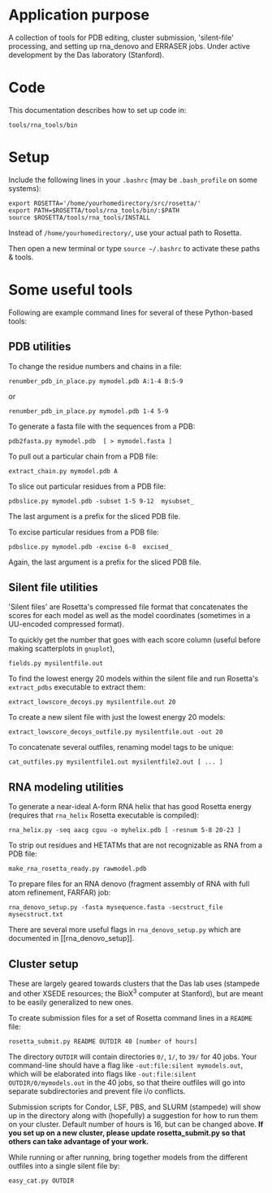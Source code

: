Application purpose
===========================================

A collection of tools for PDB editing, cluster submission, 'silent-file' processing, and setting up rna_denovo and ERRASER jobs. Under active development by the Das laboratory (Stanford). 

Code
====

This documentation describes how to set up code in:

`tools/rna_tools/bin`

Setup
======
Include the following lines in your `.bashrc` (may be `.bash_profile` on some systems):

```
export ROSETTA='/home/yourhomedirectory/src/rosetta/'
export PATH=$ROSETTA/tools/rna_tools/bin/:$PATH
source $ROSETTA/tools/rna_tools/INSTALL
```

Instead of `/home/yourhomedirectory/`, use your actual path to Rosetta.

Then open a new terminal or type `source ~/.bashrc` to activate these paths & tools.

Some useful tools
==================
Following are example command lines for several of these Python-based tools:

PDB utilities
-------------
To change the residue numbers and chains in a file:

`renumber_pdb_in_place.py mymodel.pdb A:1-4 B:5-9`

or

`renumber_pdb_in_place.py mymodel.pdb 1-4 5-9`

To generate a fasta file with the sequences from a PDB:

`pdb2fasta.py mymodel.pdb  [ > mymodel.fasta ]`

To pull out a particular chain from a PDB file:

`extract_chain.py mymodel.pdb A `

To slice out particular residues from a PDB file:

`pdbslice.py mymodel.pdb -subset 1-5 9-12  mysubset_ `

The last argument is a prefix for the sliced PDB file.

To excise particular residues from a PDB file:

`pdbslice.py mymodel.pdb -excise 6-8  excised_ `

Again, the last argument is a prefix for the sliced PDB file.


Silent file utilities
----------------------
'Silent files' are Rosetta's compressed file format that concatenates the scores for each model as well as the model coordinates (sometimes in a UU-encoded compressed format).

To quickly get the number that goes with each score column (useful before making scatterplots in `gnuplot`), 

`fields.py mysilentfile.out`

To find the lowest energy 20 models within the silent file and run Rosetta's `extract_pdbs` executable to extract them:

`extract_lowscore_decoys.py mysilentfile.out 20`

To create a new silent file with just the lowest energy 20 models:

`extract_lowscore_decoys_outfile.py mysilentfile.out -out 20`

To concatenate several outfiles, renaming model tags to be unique:

`cat_outfiles.py mysilentfile1.out mysilentfile2.out [ ... ]`


RNA modeling utilities
----------------------

To generate a near-ideal A-form RNA helix that has good Rosetta energy (requires that `rna_helix` Rosetta executable is compiled): 

`rna_helix.py -seq aacg cguu -o myhelix.pdb [ -resnum 5-8 20-23 ]`

To strip out residues and HETATMs that are not recognizable as RNA from a PDB file:

`make_rna_rosetta_ready.py rawmodel.pdb`

To prepare files for an RNA denovo (fragment assembly of RNA with full atom refinement, FARFAR) job:

`rna_denovo_setup.py -fasta mysequence.fasta -secstruct_file mysecstruct.txt`

There are several more useful flags in `rna_denovo_setup.py` which are documented in [[rna_denovo_setup]].


Cluster setup
-------------
These are largely geared towards clusters that the Das lab uses (stampede and other XSEDE resources; the BioX<sup>3</sup> computer at Stanford), but are meant to be easily generalized to new ones.

To create submission files for a set of Rosetta command lines in a `README` file:

`rosetta_submit.py README OUTDIR 40 [number of hours]`

The directory `OUTDIR` will contain directories `0/`, `1/`, to `39/` for 40 jobs. Your command-line should have a flag like `-out:file:silent mymodels.out`, which will be elaborated into flags like `-out:file:silent OUTDIR/0/mymodels.out` in the 40 jobs, so that theire outfiles will go into separate subdirectories and prevent file i/o conflicts.  

Submission scripts for Condor, LSF, PBS, and SLURM (stampede) will show up in the directory along with (hopefully) a suggestion for how to run them on your cluster. Default number of hours is 16, but can be changed above. **If you set up on a new cluster, please update rosetta_submit.py so that others can take advantage of your work.**

While running or after running, bring together models from the different outfiles into a single silent file by:

`easy_cat.py OUTDIR`



